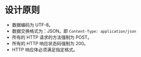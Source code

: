 # 设计原则

* 数据编码为 UTF-8。
* 数据交换格式为：JSON。即 `Content-Type: application/json`
* 所有的 HTTP 请求的方法强制为 POST。
* 所有的 HTTP 响应状态码强制为 200。
* HTTP 响应体必须满足指定格式。